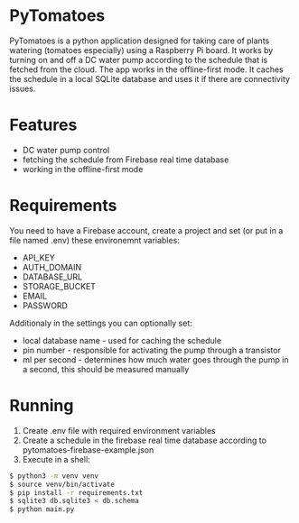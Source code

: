 # PyTomatoes

PyTomatoes is a python application designed for taking care of plants watering (tomatoes especially) using a Raspberry Pi board. It works by turning on and off a DC water pump according to the schedule that is fetched from the cloud. The app works in the offline-first mode. It caches the schedule in a local SQLite database and uses it if there are connectivity issues.

# Features

* DC water pump control
* fetching the schedule from Firebase real time database
* working in the offline-first mode

# Requirements

You need to have a Firebase account, create a project and set (or put in a file named .env) these environemnt variables:

* API_KEY
* AUTH_DOMAIN
* DATABASE_URL
* STORAGE_BUCKET
* EMAIL
* PASSWORD

Additionaly in the settings you can optionally set:

* local database name - used for caching the schedule
* pin number - responsible for activating the pump through a transistor
* ml per second - determines how much water goes through the pump in a second, this should be measured manually

# Running

1. Create .env file with required environment variables
2. Create a schedule in the firebase real time database according to pytomatoes-firebase-example.json
3. Execute in a shell:

```sh
$ python3 -m venv venv
$ source venv/bin/activate
$ pip install -r requirements.txt
$ sqlite3 db.sqlite3 < db.schema
$ python main.py
```
